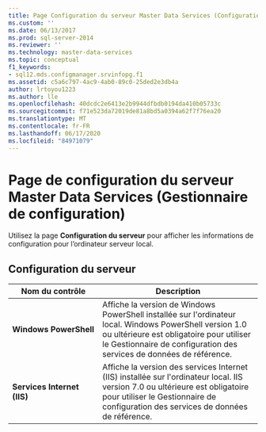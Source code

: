 ```yaml
---
title: Page Configuration du serveur Master Data Services (Configuration Manager) | Microsoft Docs
ms.custom: ''
ms.date: 06/13/2017
ms.prod: sql-server-2014
ms.reviewer: ''
ms.technology: master-data-services
ms.topic: conceptual
f1_keywords:
- sql12.mds.configmanager.srvinfopg.f1
ms.assetid: c5a6c797-4ac9-4ab0-89c0-25ded2e3db4a
author: lrtoyou1223
ms.author: lle
ms.openlocfilehash: 40dcdc2e6413e2b9944dfbdb0194da410b05733c
ms.sourcegitcommit: f71e523da72019de81a8bd5a0394a62f7f76ea20
ms.translationtype: MT
ms.contentlocale: fr-FR
ms.lasthandoff: 06/17/2020
ms.locfileid: "84971079"
---
```

# <a name="master-data-services-server-configuration-page-configuration-manager"></a>Page de configuration du serveur Master Data Services (Gestionnaire de configuration)
  Utilisez la page **Configuration du serveur** pour afficher les informations de configuration pour l’ordinateur serveur local.  
  
## <a name="server-configuration"></a>Configuration du serveur  
  
|Nom du contrôle|Description|  
|------------------|-----------------|  
|**Windows PowerShell**|Affiche la version de Windows PowerShell installée sur l'ordinateur local. Windows PowerShell version 1.0 ou ultérieure est obligatoire pour utiliser le Gestionnaire de configuration des services de données de référence.|  
|**Services Internet (IIS)**|Affiche la version des services Internet (IIS) installée sur l'ordinateur local. IIS version 7.0 ou ultérieure est obligatoire pour utiliser le Gestionnaire de configuration des services de données de référence.|  
  
  
